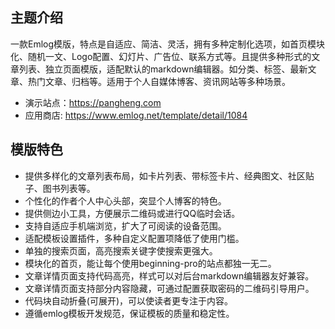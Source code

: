 ## 主题介绍

一款Emlog模版，特点是自适应、简洁、灵活，拥有多种定制化选项，如首页模块化、随机一文、Logo配置、幻灯片、广告位、联系方式等。且提供多种形式的文章列表、独立页面模版，适配默认的markdown编辑器。如分类、标签、最新文章、热门文章、归档等。适用于个人自媒体博客、资讯网站等多种场景。

- 演示站点：https://pangheng.com
- 应用商店: https://www.emlog.net/template/detail/1084

## 模版特色

- 提供多样化的文章列表布局，如卡片列表、带标签卡片、经典图文、社区贴子、图书列表等。
- 个性化的作者个人中心头部，突显个人博客的特色。
- 提供侧边小工具，方便展示二维码或进行QQ临时会话。
- 支持自适应手机端浏览，扩大了可阅读的设备范围。
- 适配模板设置插件，多种自定义配置项降低了使用门槛。
- 单独的搜索页面，高亮搜索关键字使搜索更强大。
- 模块化的首页，能让每个使用beginning-pro的站点都独一无二。
- 文章详情页面支持代码高亮，样式可以对后台markdown编辑器友好兼容。
- 文章详情页面支持部分内容隐藏，可通过配置获取密码的二维码引导用户。
- 代码块自动折叠(可展开)，可以使读者更专注于内容。
- 遵循emlog模板开发规范，保证模板的质量和稳定性。
